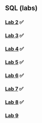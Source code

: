 ## SQL (labs)
### [Lab 2](https://github.com/AshleyBlair/SQL/blob/master/LAB2/LAB2.md) ✅ 
#### 
### [Lab 3](https://github.com/AshleyBlair/SQL/blob/master/LAB3/LAB3.md) ✅ 
#### 
### [Lab 4](https://github.com/AshleyBlair/SQL/blob/master/LAB4/LAB4.md) ✅
####
### [Lab 5](https://github.com/AshleyBlair/SQL/blob/master/LAB5/LAB5.md) ✅
####
### [Lab 6](https://github.com/AshleyBlair/SQL/blob/master/LAB6/LAB6.md) ✅
####
### [Lab 7](https://github.com/AshleyBlair/SQL/blob/master/LAB7/LAB7.md) ✅
####
### [Lab 8](https://github.com/AshleyBlair/SQL/blob/master/LAB8/LAB8.md) ✅
####
### [Lab 9](https://github.com/AshleyBlair/SQL/blob/master/LAB9/LAB9.md)
####
